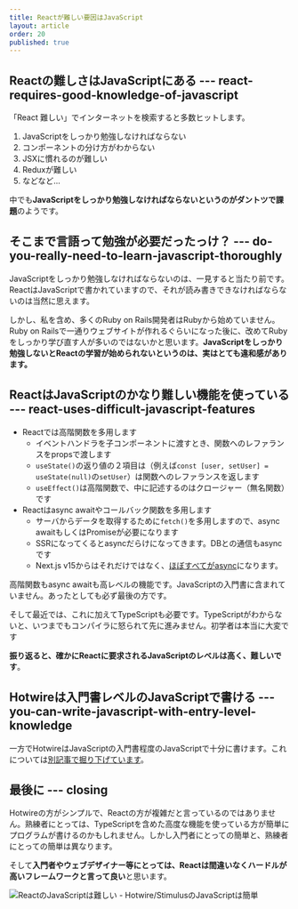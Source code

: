 ```yaml
---
title: Reactが難しい要因はJavaScript
layout: article
order: 20
published: true
---
```


## Reactの難しさはJavaScriptにある --- react-requires-good-knowledge-of-javascript

「React 難しい」でインターネットを検索すると多数ヒットします。

1. JavaScriptをしっかり勉強しなければならない
2. コンポーネントの分け方がわからない
3. JSXに慣れるのが難しい
4. Reduxが難しい
5. などなど...

中でも**JavaScriptをしっかり勉強しなければならないというのがダントツで課題**のようです。

## そこまで言語って勉強が必要だったっけ？ --- do-you-really-need-to-learn-javascript-thoroughly

JavaScriptをしっかり勉強しなければならないのは、一見すると当たり前です。ReactはJavaScriptで書かれていますので、それが読み書きできなければならないのは当然に思えます。

しかし、私を含め、多くのRuby on Rails開発者はRubyから始めていません。Ruby on Railsで一通りウェブサイトが作れるぐらいになった後に、改めてRubyをしっかり学び直す人が多いのではないかと思います。**JavaScriptをしっかり勉強しないとReactの学習が始められないというのは、実はとても違和感があります。**

## ReactはJavaScriptのかなり難しい機能を使っている --- react-uses-difficult-javascript-features

* Reactでは高階関数を多用します
  * イベントハンドラを子コンポーネントに渡すとき、関数へのレファランスをpropsで渡します
  * `useState()`の返り値の２項目は（例えば`const [user, setUser] = useState(null)`の`setUser`）は関数へのレファランスを返します
  * `useEffect()`は高階関数で、中に記述するのはクロージャー（無名関数）です
* Reactはasync awaitやコールバック関数を多用します
  * サーバからデータを取得するために`fetch()`を多用しますので、async awaitもしくはPromiseが必要になります
  * SSRになってくるとasyncだらけになってきます。DBとの通信もasyncです
  * Next.js v15からはそれだけではなく、[ほぼすべてがasync](https://nextjs.org/blog/next-15-rc2#async-request-apis-breaking-change)になります。

高階関数もasync awaitも高レベルの機能です。JavaScriptの入門書に含まれていません。あったとしても必ず最後の方です。

そして最近では、これに加えてTypeScriptも必要です。TypeScriptがわからないと、いつまでもコンパイラに怒られて先に進みません。初学者は本当に大変です

**振り返ると、確かにReactに要求されるJavaScriptのレベルは高く、難しいです**。

## Hotwireは入門書レベルのJavaScriptで書ける --- you-can-write-javascript-with-entry-level-knowledge

一方でHotwireはJavaScriptの入門書程度のJavaScriptで十分に書けます。これについては[別記事で掘り下げています](/opinions/hotwire_javascript_is_simple)。

## 最後に --- closing

Hotwireの方がシンプルで、Reactの方が複雑だと言っているのではありません。熟練者にとっては、TypeScriptを含めた高度な機能を使っている方が簡単にプログラムが書けるのかもしれません。しかし入門者にとっての簡単と、熟練者にとっての簡単は異なります。

そして**入門者やウェブデザイナー等にとっては、Reactは間違いなくハードルが高いフレームワークと言って良い**と思います。

![ReactのJavaScriptは難しい - Hotwire/StimulusのJavaScriptは簡単](https://www.youtube.com/watch?v=GwRsPw10l-Q)
